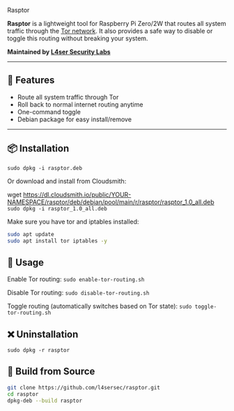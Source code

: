  Rasptor

**Rasptor** is a lightweight tool for Raspberry Pi Zero/2W that routes all system traffic through the [Tor network](https://www.torproject.org). It also provides a safe way to disable or toggle this routing without breaking your system.

**Maintained by [L4ser Security Labs](mailto:l4sersec@gmail.com)**

---

## 🧰 Features

- Route all system traffic through Tor
- Roll back to normal internet routing anytime
- One-command toggle
- Debian package for easy install/remove

---

## 📦 Installation
```sudo dpkg -i rasptor.deb```

Or download and install from Cloudsmith:

wget https://dl.cloudsmith.io/public/YOUR-NAMESPACE/rasptor/deb/debian/pool/main/r/rasptor/rasptor_1.0_all.deb
```sudo dpkg -i rasptor_1.0_all.deb```

Make sure you have tor and iptables installed:
``` sh
sudo apt update
sudo apt install tor iptables -y
```

## 🚀 Usage
Enable Tor routing:
```sudo enable-tor-routing.sh```

Disable Tor routing:
```sudo disable-tor-routing.sh```

Toggle routing (automatically switches based on Tor state):
```sudo toggle-tor-routing.sh```

## ❌ Uninstallation
```sudo dpkg -r rasptor```

## 🧪 Build from Source
``` sh
git clone https://github.com/l4sersec/rasptor.git
cd rasptor
dpkg-deb --build rasptor
```